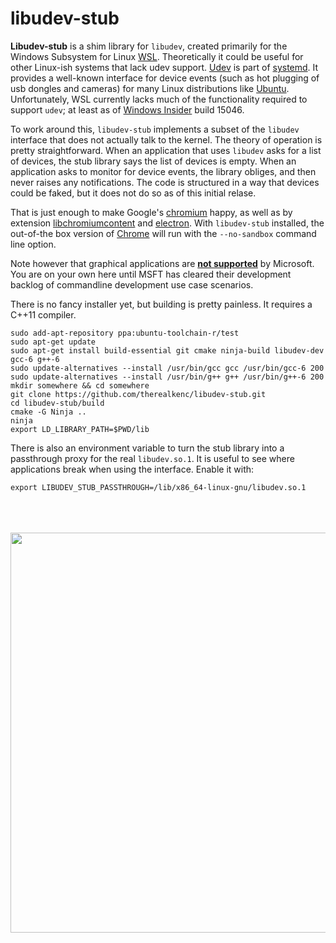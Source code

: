 # libudev-stub
**Libudev-stub** is a shim library for `libudev`, created primarily for the Windows Subsystem for Linux [WSL](https://msdn.microsoft.com/en-us/commandline/wsl/about). Theoretically it could be useful for other Linux-ish systems that lack udev support. [Udev](https://www.freedesktop.org/software/systemd/man/udev.html) is part of [systemd](https://www.freedesktop.org/wiki/Software/systemd/). It provides a well-known interface for device events (such as hot plugging of usb dongles and cameras) for many Linux distributions like [Ubuntu](https://www.ubuntu.com/). Unfortunately, WSL currently lacks much of the functionality required to support `udev`; at least as of [Windows Insider](https://insider.windows.com/) build 15046.

To work around this, `libudev-stub` implements a subset of the `libudev` interface that does not actually talk to the kernel. The theory of operation is pretty straightforward. When an application that uses `libudev` asks for a list of devices, the stub library says the list of devices is empty. When an application asks to monitor for device events, the library obliges, and then never raises any notifications. The code is structured in a way that devices could be faked, but it does not do so as of this initial relase.

That is just enough to make Google's [chromium](https://www.chromium.org/Home) happy, as well as by extension [libchromiumcontent](https://github.com/electron/libchromiumcontent) and [electron](https://electron.atom.io/). With `libudev-stub` installed, the out-of-the box version of [Chrome](https://www.google.com/chrome/) will run with the `--no-sandbox` command line option.

Note however that graphical applications are [**not supported**](https://wpdev.uservoice.com/forums/266908-command-prompt-console-bash-on-ubuntu-on-windo/suggestions/13250499-support-for-x-server-running-in-windows-on-the-sam?tracking_code=6be7122042c59b213451b9198f208f27) by Microsoft. You are on your own here until MSFT has cleared their development backlog of commandline development use case scenarios.

There is no fancy installer yet, but building is pretty painless. It requires a C++11 compiler.
```
sudo add-apt-repository ppa:ubuntu-toolchain-r/test
sudo apt-get update
sudo apt-get install build-essential git cmake ninja-build libudev-dev gcc-6 g++-6
sudo update-alternatives --install /usr/bin/gcc gcc /usr/bin/gcc-6 200
sudo update-alternatives --install /usr/bin/g++ g++ /usr/bin/g++-6 200
mkdir somewhere && cd somewhere
git clone https://github.com/therealkenc/libudev-stub.git
cd libudev-stub/build
cmake -G Ninja ..
ninja
export LD_LIBRARY_PATH=$PWD/lib
```

There is also an environment variable to turn the stub library into a passthrough proxy for the real `libudev.so.1`. It is useful to see where applications break when using the interface. Enable it with:
```
export LIBUDEV_STUB_PASSTHROUGH=/lib/x86_64-linux-gnu/libudev.so.1
```
<br><br><br>
<img src="https://raw.githubusercontent.com/therealkenc/libudev-stub/master/docs/chrome-screencap.png" width="640">
